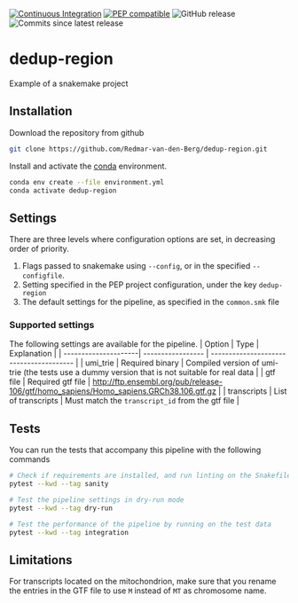 [![Continuous Integration](https://github.com/Redmar-van-den-Berg/dedup-region/actions/workflows/ci.yml/badge.svg)](https://github.com/Redmar-van-den-Berg/dedup-region/actions/workflows/ci.yml)
[![PEP compatible](http://pepkit.github.io/img/PEP-compatible-green.svg)](http://pepkit.github.io)
![GitHub release](https://img.shields.io/github/v/release/redmar-van-den-berg/dedup-region)
![Commits since latest release](https://img.shields.io/github/commits-since/redmar-van-den-berg/dedup-region/latest)

# dedup-region
Example of a snakemake project

## Installation
Download the repository from github
```bash
git clone https://github.com/Redmar-van-den-Berg/dedup-region.git
```

Install and activate the
[conda](https://docs.conda.io/en/latest/miniconda.html)
environment.
```bash
conda env create --file environment.yml
conda activate dedup-region
```

## Settings
There are three levels where configuration options are set, in decreasing order
of priority.
1. Flags passed to snakemake using `--config`, or in the specified
   `--configfile`.
2. Setting specified in the PEP project configuration, under the key
   `dedup-region`
3. The default settings for the pipeline, as specified in the `common.smk` file

### Supported settings
The following settings are available for the pipeline.
| Option               | Type              | Explanation                             |
| ---------------------| ----------------- | --------------------------------------- |
| umi_trie             | Required binary   | Compiled version of umi-trie (the tests use a dummy version that is not suitable for real data |
| gtf file             | Required gtf file | http://ftp.ensembl.org/pub/release-106/gtf/homo_sapiens/Homo_sapiens.GRCh38.106.gtf.gz |
| transcripts          | List of transcripts | Must match the `transcript_id` from the gtf file |

## Tests
You can run the tests that accompany this pipeline with the following commands

```bash
# Check if requirements are installed, and run linting on the Snakefile
pytest --kwd --tag sanity

# Test the pipeline settings in dry-run mode
pytest --kwd --tag dry-run

# Test the performance of the pipeline by running on the test data
pytest --kwd --tag integration
```

## Limitations
For transcripts located on the mitochondrion, make sure that you rename the
entries in the GTF file to use `M` instead of `MT` as chromosome name.
